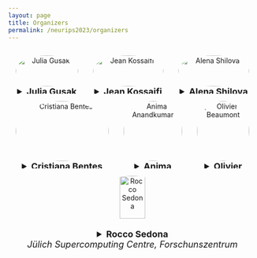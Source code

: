 ```yaml
---
layout: page
title: Organizers
permalink: /neurips2023/organizers
---
```


<style>
.row {
  display: flex;
}

/* Create three equal columns that sits next to each other */
.column {
  flex: 33.33%;
  padding: 15px;
  text-align: center;
}

img {
  border-radius: 50%;
}

summary {
    font-size: large
}
</style>

<div class="row">
  <div class="column">
    <img src="{{site.url}}/assets/juliaG.jpeg" title="Julia Gusak" width="100%" />
    <figcaption>
    <details>
    <summary>
    <b>Julia Gusak</b> <br /><em>INRIA</em>
    </summary>
    <a href="https://scholar.google.com/citations?hl=en&user=QriHoq4AAAAJ&view_op=list_works&sortby=pubdate">Publications</a>
    <a href="https://juliagusak.github.io/about/">Website</a>
    </details>
    </figcaption>
  </div>

  <div class="column">
    <img src="{{site.url}}/assets/jeanK.jpeg" title="Jean Kossaifi " width="100%" />
    <figcaption>
    <details>
    <summary>
    <b>Jean Kossaifi</b> <br /><em>NVIDIA</em>
    </summary>
    <a href="https://scholar.google.com/citations?hl=en&user=hJS2TXwAAAAJ&view_op=list_works&sortby=pubdate">Publications</a>
    <a href="http://jeankossaifi.com/">Website</a>
    </details>
    </figcaption>
  </div>

  <div class="column">
    <img src="{{site.url}}/assets/Alena.jpg" title="Alena Shilova" width="100%" />
    <figcaption>
    <details>
    <summary>
    <b>Alena Shilova</b> <br /><em>INRIA</em>
    </summary>
    <a href="https://scholar.google.com/citations?hl=en&user=hiHDpfgAAAAJ&view_op=list_works">Publications</a>
    <!-- <a href="">Website</a> -->
    </details>
    </figcaption>
  </div>
</div>

<div class="row">
  <div class="column">
    <img src="{{site.url}}/assets/cristiana.gif" title="Cristiana Bentes" width="100%" />
    <figcaption>
    <details>
    <summary>
    <b>Cristiana Bentes</b> <br /><em>Federal University of Rio de Janeiro</em>
    </summary>
    <a href="https://dblp.org/pid/b/CristianaBentes.html">Publications</a>
    <!-- <a href="">Website</a> -->
    </details>
    </figcaption>
  </div>
  <div class="column">
    <img src="{{site.url}}/assets/Anima.jpeg" title="Anima Anandkumar" width="100%" />
    <figcaption>
    <details>
    <summary>
    <b>Anima Anandkumar</b> <br /><em>NVIDIA, Caltech</em>
    </summary>
    <a href="https://scholar.google.com/citations?user=bEcLezcAAAAJ&hl=en&oi=ao">Publications</a>
    <a href="http://tensorlab.cms.caltech.edu/users/anima/">Website</a>
    </details>
    </figcaption>
  </div>
  <div class="column">
    <img src="{{site.url}}/assets/OlivierB.jpeg" title="Olivier Beaumont" width="100%" />
    <figcaption>
    <details>
    <summary>
    <b>Olivier Beaumont</b> <br /><em>INRIA</em>
    </summary>
    <a href="https://scholar.google.com/citations?hl=en&user=XT007NgAAAAJ">Publications</a>
    <!-- <a href="">Website</a> -->
    </details>
    </figcaption>
  </div>
</div>


<div class="row">
  <div class="column">
    <img src="{{site.url}}/assets/roccoS.png" title="Rocco Sedona" width="33%" height="80%"/>
    <figcaption>
    <details>
    <summary>
    <b>Rocco Sedona</b> <br /><em> Jülich Supercomputing Centre, Forschunszentrum Jülich</em>
    </summary>
    <a href="https://scholar.google.com/citations?hl=de&user=nuFMOpYAAAAJ&view_op=list_works&sortby=pubdate">Publications</a>
    <!-- <a href="">Website</a> -->
    </details>
    </figcaption>
  </div>
</div>
